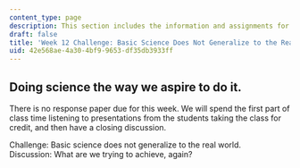 ```yaml
---
content_type: page
description: This section includes the information and assignments for the week.
draft: false
title: 'Week 12 Challenge: Basic Science Does Not Generalize to the Real World'
uid: 42e568ae-4a30-4bf9-9653-df35db3933ff
---
```

## Doing science the way we aspire to do it.

There is no response paper due for this week. We will spend the first part of class time listening to presentations from the students taking the class for credit, and then have a closing discussion.

Challenge: Basic science does not generalize to the real world.  
Discussion: What are we trying to achieve, again?